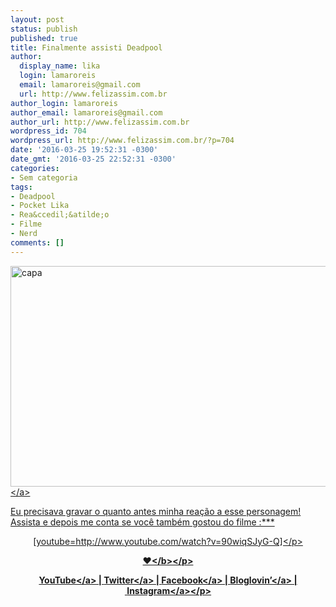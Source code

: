 ```yaml
---
layout: post
status: publish
published: true
title: Finalmente assisti Deadpool
author:
  display_name: lika
  login: lamaroreis
  email: lamaroreis@gmail.com
  url: http://www.felizassim.com.br
author_login: lamaroreis
author_email: lamaroreis@gmail.com
author_url: http://www.felizassim.com.br
wordpress_id: 704
wordpress_url: http://www.felizassim.com.br/?p=704
date: '2016-03-25 19:52:31 -0300'
date_gmt: '2016-03-25 22:52:31 -0300'
categories:
- Sem categoria
tags:
- Deadpool
- Pocket Lika
- Rea&ccedil;&atilde;o
- Filme
- Nerd
comments: []
---
```

<p><a href="http:&#47;&#47;www.felizassim.com.br&#47;wp-content&#47;uploads&#47;2016&#47;03&#47;capa1.jpg"><img class="aligncenter size-large wp-image-705" src="http:&#47;&#47;www.felizassim.com.br&#47;wp-content&#47;uploads&#47;2016&#47;03&#47;capa1-1024x565.jpg" alt="capa" width="640" height="353" &#47;><&#47;a></p>
<p>Eu precisava gravar o quanto antes minha rea&ccedil;&atilde;o a esse personagem! Assista e depois me conta se voc&ecirc; tamb&eacute;m gostou do filme :***</p>
<p style="text-align: center;">[youtube=http:&#47;&#47;www.youtube.com&#47;watch?v=90wiqSJyG-Q]<&#47;p></p>
<p style="text-align: center;"><b>&hearts;<&#47;b><&#47;p></p>
<p style="text-align: center;"><a href="https:&#47;&#47;www.youtube.com&#47;channel&#47;UCTk3xkOSzWzf8Ba-wJN8jDA" target="_blank">YouTube<&#47;a> |&nbsp;<a href="https:&#47;&#47;twitter.com&#47;pocketlika" target="_blank">Twitter<&#47;a>&nbsp;|&nbsp;<a href="http:&#47;&#47;www.facebook.com&#47;blogfelizassim" target="_blank">Facebook<&#47;a>&nbsp;|&nbsp;<a href="https:&#47;&#47;www.bloglovin.com&#47;blogs&#47;feliz-assim-14224049" target="_blank">Bloglovin&rsquo;<&#47;a>&nbsp;|&nbsp;<a href="http:&#47;&#47;instagram.com&#47;pocketlika" target="_blank">Instagram<&#47;a><&#47;p></p>
